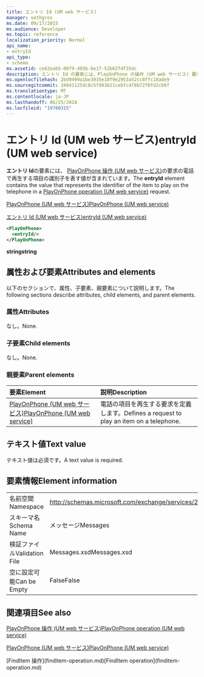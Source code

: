 ```yaml
---
title: エントリ Id (UM web サービス)
manager: sethgros
ms.date: 09/17/2015
ms.audience: Developer
ms.topic: reference
localization_priority: Normal
api_name:
- entryId
api_type:
- schema
ms.assetid: ce62eab5-0079-493b-be1f-52b62fdf35dc
description: エントリ Id の要素には、PlayOnPhone の操作 (UM web サービス) 要求の電話で再生する項目の識別子を表す値が含まれています。
ms.openlocfilehash: 2bd9499a1be3935e10f9e2953a52cc8ffc18ade9
ms.sourcegitcommit: 34041125dc8c5f993b21cebfc4f8b72f0fd2cb6f
ms.translationtype: MT
ms.contentlocale: ja-JP
ms.lasthandoff: 06/25/2018
ms.locfileid: "19760315"
---
```

# <a name="entryid-um-web-service"></a><span data-ttu-id="0a982-103">エントリ Id (UM web サービス)</span><span class="sxs-lookup"><span data-stu-id="0a982-103">entryId (UM web service)</span></span>

<span data-ttu-id="0a982-104">**エントリ Id**の要素には、 [PlayOnPhone 操作 (UM web サービス)](playonphone-operation-um-web-service.md)の要求の電話で再生する項目の識別子を表す値が含まれています。</span><span class="sxs-lookup"><span data-stu-id="0a982-104">The **entryId** element contains the value that represents the identifier of the item to play on the telephone in a [PlayOnPhone operation (UM web service)](playonphone-operation-um-web-service.md) request.</span></span> 
  
[<span data-ttu-id="0a982-105">PlayOnPhone (UM web サービス)</span><span class="sxs-lookup"><span data-stu-id="0a982-105">PlayOnPhone (UM web service)</span></span>](playonphone-um-web-service.md)
  
[<span data-ttu-id="0a982-106">エントリ Id (UM web サービス)</span><span class="sxs-lookup"><span data-stu-id="0a982-106">entryId (UM web service)</span></span>](entryid-um-web-service.md)
  
```xml
<PlayOnPhone>
  <entryId/>
</PlayOnPhone>
```

 <span data-ttu-id="0a982-107">**string**</span><span class="sxs-lookup"><span data-stu-id="0a982-107">**string**</span></span>
## <a name="attributes-and-elements"></a><span data-ttu-id="0a982-108">属性および要素</span><span class="sxs-lookup"><span data-stu-id="0a982-108">Attributes and elements</span></span>

<span data-ttu-id="0a982-109">以下のセクションで、属性、子要素、親要素について説明します。</span><span class="sxs-lookup"><span data-stu-id="0a982-109">The following sections describe attributes, child elements, and parent elements.</span></span>
  
### <a name="attributes"></a><span data-ttu-id="0a982-110">属性</span><span class="sxs-lookup"><span data-stu-id="0a982-110">Attributes</span></span>

<span data-ttu-id="0a982-111">なし。</span><span class="sxs-lookup"><span data-stu-id="0a982-111">None.</span></span>
  
### <a name="child-elements"></a><span data-ttu-id="0a982-112">子要素</span><span class="sxs-lookup"><span data-stu-id="0a982-112">Child elements</span></span>

<span data-ttu-id="0a982-113">なし。</span><span class="sxs-lookup"><span data-stu-id="0a982-113">None.</span></span>
  
### <a name="parent-elements"></a><span data-ttu-id="0a982-114">親要素</span><span class="sxs-lookup"><span data-stu-id="0a982-114">Parent elements</span></span>

|<span data-ttu-id="0a982-115">**要素**</span><span class="sxs-lookup"><span data-stu-id="0a982-115">**Element**</span></span>|<span data-ttu-id="0a982-116">**説明**</span><span class="sxs-lookup"><span data-stu-id="0a982-116">**Description**</span></span>|
|:-----|:-----|
|[<span data-ttu-id="0a982-117">PlayOnPhone (UM web サービス)</span><span class="sxs-lookup"><span data-stu-id="0a982-117">PlayOnPhone (UM web service)</span></span>](playonphone-um-web-service.md) <br/> |<span data-ttu-id="0a982-118">電話の項目を再生する要求を定義します。</span><span class="sxs-lookup"><span data-stu-id="0a982-118">Defines a request to play an item on a telephone.</span></span>  <br/> |
   
## <a name="text-value"></a><span data-ttu-id="0a982-119">テキスト値</span><span class="sxs-lookup"><span data-stu-id="0a982-119">Text value</span></span>

<span data-ttu-id="0a982-120">テキスト値は必須です。</span><span class="sxs-lookup"><span data-stu-id="0a982-120">A text value is required.</span></span>
  
## <a name="element-information"></a><span data-ttu-id="0a982-121">要素情報</span><span class="sxs-lookup"><span data-stu-id="0a982-121">Element information</span></span>

|||
|:-----|:-----|
|<span data-ttu-id="0a982-122">名前空間</span><span class="sxs-lookup"><span data-stu-id="0a982-122">Namespace</span></span>  <br/> |http://schemas.microsoft.com/exchange/services/2006/messages  <br/> |
|<span data-ttu-id="0a982-123">スキーマ名</span><span class="sxs-lookup"><span data-stu-id="0a982-123">Schema Name</span></span>  <br/> |<span data-ttu-id="0a982-124">メッセージ</span><span class="sxs-lookup"><span data-stu-id="0a982-124">Messages</span></span>  <br/> |
|<span data-ttu-id="0a982-125">検証ファイル</span><span class="sxs-lookup"><span data-stu-id="0a982-125">Validation File</span></span>  <br/> |<span data-ttu-id="0a982-126">Messages.xsd</span><span class="sxs-lookup"><span data-stu-id="0a982-126">Messages.xsd</span></span>  <br/> |
|<span data-ttu-id="0a982-127">空に設定可能</span><span class="sxs-lookup"><span data-stu-id="0a982-127">Can be Empty</span></span>  <br/> |<span data-ttu-id="0a982-128">False</span><span class="sxs-lookup"><span data-stu-id="0a982-128">False</span></span>  <br/> |
   
## <a name="see-also"></a><span data-ttu-id="0a982-129">関連項目</span><span class="sxs-lookup"><span data-stu-id="0a982-129">See also</span></span>



[<span data-ttu-id="0a982-130">PlayOnPhone 操作 (UM web サービス)</span><span class="sxs-lookup"><span data-stu-id="0a982-130">PlayOnPhone operation (UM web service)</span></span>](playonphone-operation-um-web-service.md)
  
[<span data-ttu-id="0a982-131">PlayOnPhone (UM web サービス)</span><span class="sxs-lookup"><span data-stu-id="0a982-131">PlayOnPhone (UM web service)</span></span>](playonphone-um-web-service.md)
  
<span data-ttu-id="0a982-132">
  [FindItem 操作](finditem-operation.md)</span><span class="sxs-lookup"><span data-stu-id="0a982-132">[FindItem operation](finditem-operation.md)</span></span>

